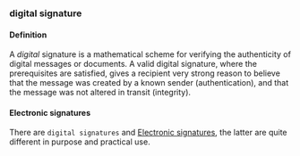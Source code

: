 ### digital signature

<h4>Definition</h4><p>A <em>digital</em> signature is a mathematical scheme for verifying the authenticity of digital messages or documents. A valid digital signature, where the prerequisites are satisfied, gives a recipient very strong reason to believe that the message was created by a known sender (authentication), and that the message was not altered in transit (integrity).</p><h4>Electronic signatures</h4><p>There are <code>digital signatures</code> and <a href="electronic-signature">Electronic signatures</a>, the latter are quite different in purpose and practical use.</p>